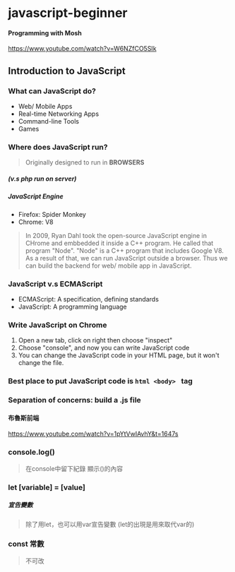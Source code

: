 # javascript-beginner
#### Programming with Mosh
<https://www.youtube.com/watch?v=W6NZfCO5SIk>

## Introduction to JavaScript
### What can JavaScript do?
- Web/ Mobile Apps
- Real-time Networking Apps
- Command-line Tools
- Games

### Where does JavaScript run?
> Originally designed to run in **BROWSERS**
##### (v.s php run on server)
##### JavaScript Engine
- Firefox: Spider Monkey
- Chrome: V8
> In 2009, Ryan Dahl took the open-source JavaScript engine in CHrome and embbedded it inside a C++ program. He called that program "Node".
> "Node" is a C++ program that includes Google V8. As a result of that, we can run JavaScript outside a browser. Thus we can build the backend for web/ mobile app in JavaScript.

### JavaScript v.s ECMAScript
- ECMAScript: A specification, defining standards
- JavaScript: A programming language

### Write JavaScript on Chrome
1. Open a new tab, click on right then choose "inspect"
2. Choose "console", and now you can write JavaScript code
3. You can change the JavaScript code in your HTML page, but it won't change the file.

### Best place to put JavaScript code is ```html <body> ``` tag
### Separation of concerns: build a .js file 

#### 布魯斯前端
<https://www.youtube.com/watch?v=1pYtVwIAvhY&t=1647s>

### console.log()
> 在console中留下紀錄
> 顯示()的內容

### let [variable] = [value]
##### 宣告變數
> 除了用let，也可以用var宣告變數
> (let的出現是用來取代var的)

### const 常數
> 不可改
